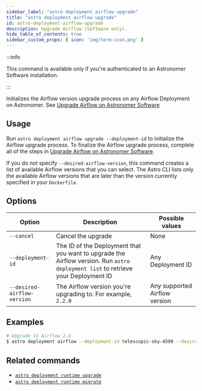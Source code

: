 ```yaml
---
sidebar_label: "astro deployment airflow upgrade"
title: "astro deployment airflow upgrade"
id: astro-deployment-airflow-upgrade
description: Upgrade Airflow (Software only).
hide_table_of_contents: true
sidebar_custom_props: { icon: 'img/term-icon.png' } 
---
```


:::info 

This command is available only if you're authenticated to an Astronomer Software installation. 

:::

Initializes the Airflow version upgrade process on any Airflow Deployment on Astronomer. See [Upgrade Airflow on Astronomer Software](https://www.astronomer.io/docs/software/manage-airflow-versions)

## Usage

Run `astro deployment airflow upgrade --deployment-id` to initialize the Airflow upgrade process. To finalize the Airflow upgrade process, complete all of the steps in [Upgrade Airflow on Astronomer Software](https://www.astronomer.io/docs/software/manage-airflow-versions).

If you do not specify `--desired-airflow-version`, this command creates a list of available Airflow versions that you can select. The Astro CLI lists only the available Airflow versions that are later than the version currently specified in your `Dockerfile`.

## Options

| Option                        | Description                                                                                                                    | Possible values
| --------------------------- | ---------- | ------------------------------------------------------------------------------------------------------------------------ |
| `--cancel` | Cancel the upgrade                                                                | None | 
| `--deployment-id`           | The ID of the Deployment that you want to upgrade the Airflow version. Run `astro deployment list` to retrieve your Deployment ID     | Any Deployment ID |
| `--desired-airflow-version` | The Airflow version you're upgrading to. For example, `2.2.0`                                                                | Any supported Airflow version | 



## Examples 

```sh
# Upgrade to Airflow 2.4 
$ astro deployment airflow --deployment-id telescopic-sky-4599 --desired-airflow-version 2.2.0
```

## Related commands 

- [`astro deployment runtime upgrade`](astro-deployment-runtime-upgrade.md)
- [`astro deployment runtime migrate`](astro-deployment-runtime-migrate.md)